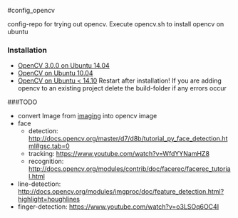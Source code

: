 #config_opencv

config-repo for trying out opencv. Execute opencv.sh to install opencv on ubuntu

### Installation
* [OpenCV 3.0.0 on Ubuntu 14.04](http://rodrigoberriel.com/2014/10/installing-opencv-3-0-0-on-ubuntu-14-04/)
* [OpenCV on Ubuntu 10.04](http://docs.opencv.org/doc/tutorials/introduction/linux_install/linux_install.html)
* [OpenCV on Ubuntu < 14.10](https://help.ubuntu.com/community/OpenCV)
Restart after installation!
If you are adding opencv to an existing project delete the build-folder if any errors occur

###TODO
 * convert Image from [imaging](github.com/lms-org/imaging) into opencv image
 * face
   * detection: http://docs.opencv.org/master/d7/d8b/tutorial_py_face_detection.html#gsc.tab=0
   * tracking: https://www.youtube.com/watch?v=WfdYYNamHZ8
   * recognition: http://docs.opencv.org/modules/contrib/doc/facerec/facerec_tutorial.html
 * line-detection: http://docs.opencv.org/modules/imgproc/doc/feature_detection.html?highlight=houghlines
 * finger-detection: https://www.youtube.com/watch?v=o3LSOq6OC4I
